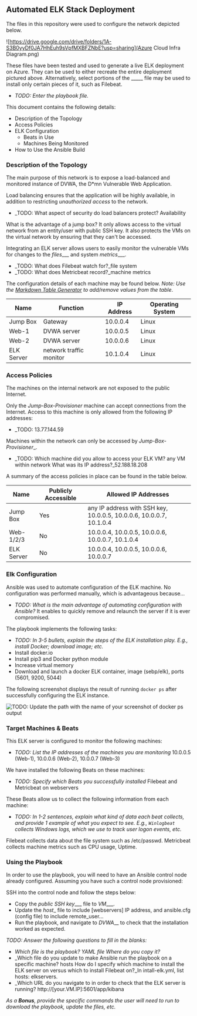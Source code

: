 ## Automated ELK Stack Deployment

The files in this repository were used to configure the network depicted below.

![https://drive.google.com/drive/folders/1A-S3B0yyDf0JA7HhEuh9sVpfMXBFZNbE?usp=sharing](Azure Cloud Infra Diagram.png)

These files have been tested and used to generate a live ELK deployment on Azure. They can be used to either recreate the entire deployment pictured above. Alternatively, select portions of the _____ file may be used to install only certain pieces of it, such as Filebeat.

  - _TODO: Enter the playbook file._

This document contains the following details:
- Description of the Topology
- Access Policies
- ELK Configuration
  - Beats in Use
  - Machines Being Monitored
- How to Use the Ansible Build


### Description of the Topology

The main purpose of this network is to expose a load-balanced and monitored instance of DVWA, the D*mn Vulnerable Web Application.

Load balancing ensures that the application will be highly available, in addition to restricting _unauthorized access_ to the network.
- _TODO: What aspect of security do load balancers protect?
Availability

What is the advantage of a jump box? It only allows access to the virtual network from an entity/user with public SSH key.  It also protects the VMs on the virtual network by ensuring that they can't be accessed. 

Integrating an ELK server allows users to easily monitor the vulnerable VMs for changes to the _files____ and system _metrics____.
- _TODO: What does Filebeat watch for?_file system
- _TODO: What does Metricbeat record?_machine metrics

The configuration details of each machine may be found below.
_Note: Use the [Markdown Table Generator](http://www.tablesgenerator.com/markdown_tables) to add/remove values from the table_.

| Name     | Function    | IP Address | Operating System |
|----------|----------   |------------|------------------|
| Jump Box | Gateway     | 10.0.0.4   | Linux            |
| Web-1    | DVWA server | 10.0.0.5   | Linux            |
| Web-2    | DVWA server | 10.0.0.6   | Linux            |
| ELK Server | network traffic monitor | 10.1.0.4 | Linux  |

### Access Policies

The machines on the internal network are not exposed to the public Internet. 

Only the _Jump-Box-Provisioner_ machine can accept connections from the Internet. Access to this machine is only allowed from the following IP addresses:
- _TODO: 13.77.144.59

Machines within the network can only be accessed by _Jump-Box-Provisioner__.
- _TODO: Which machine did you allow to access your ELK VM? any VM within network 
What was its IP address?_52.188.18.208

A summary of the access policies in place can be found in the table below.

| Name       | Publicly Accessible | Allowed IP Addresses |
|----------  |---------------------|----------------------|
| Jump Box   | Yes       | any IP address with SSH key, 10.0.0.5, 10.0.0.6, 10.0.0.7, 10.1.0.4 |
| Web-1/2/3  | No        | 10.0.0.4, 10.0.0.5, 10.0.0.6, 10.0.0.7, 10.1.0.4                    |
| ELK Server | No        | 10.0.0.4, 10.0.0.5, 10.0.0.6, 10.0.0.7                              |

### Elk Configuration

Ansible was used to automate configuration of the ELK machine. No configuration was performed manually, which is advantageous because...
- _TODO: What is the main advantage of automating configuration with Ansible?_
It enables to quickly remove and relaunch the server if it is ever compromised. 

The playbook implements the following tasks:
- _TODO: In 3-5 bullets, explain the steps of the ELK installation play. E.g., install Docker; download image; etc._
- Install docker.io
- Install pip3 and Docker python module
- Increase virtual memory
- Download and launch a docker ELK container, image (sebp/elk), ports (5601, 9200, 5044)

The following screenshot displays the result of running `docker ps` after successfully configuring the ELK instance.

![TODO: Update the path with the name of your screenshot of docker ps output](Images/docker_ps_output.png)

### Target Machines & Beats
This ELK server is configured to monitor the following machines:
- _TODO: List the IP addresses of the machines you are monitoring_
10.0.0.5 (Web-1), 10.0.0.6 (Web-2), 10.0.0.7 (Web-3)

We have installed the following Beats on these machines:
- _TODO: Specify which Beats you successfully installed_
Filebeat and Metricbeat on webservers

These Beats allow us to collect the following information from each machine:
- _TODO: In 1-2 sentences, explain what kind of data each beat collects, and provide 1 example of what you expect to see. E.g., `Winlogbeat` collects Windows logs, which we use to track user logon events, etc._

Filebeat collects data about the file system such as /etc/passwd.
Metricbeat collects machine metrics such as CPU usage, Uptime.

### Using the Playbook
In order to use the playbook, you will need to have an Ansible control node already configured. Assuming you have such a control node provisioned: 

SSH into the control node and follow the steps below:
- Copy the _public SSH key____ file to _VM____.
- Update the _host__ file to include [webservers] IP address, and ansible.cfg (config file) to include remote_user...
- Run the playbook, and navigate to _DVWA___ to check that the installation worked as expected.

_TODO: Answer the following questions to fill in the blanks:_
- _Which file is the playbook? YAML file Where do you copy it?_
- _Which file do you update to make Ansible run the playbook on a specific machine? hosts How do I specify which machine to install the ELK server on versus which to install Filebeat on?_In intall-elk.yml, list hosts: elkservers. 
- _Which URL do you navigate to in order to check that the ELK server is running?
http://[your.VM.IP]:5601/app/kibana

_As a **Bonus**, provide the specific commands the user will need to run to download the playbook, update the files, etc._